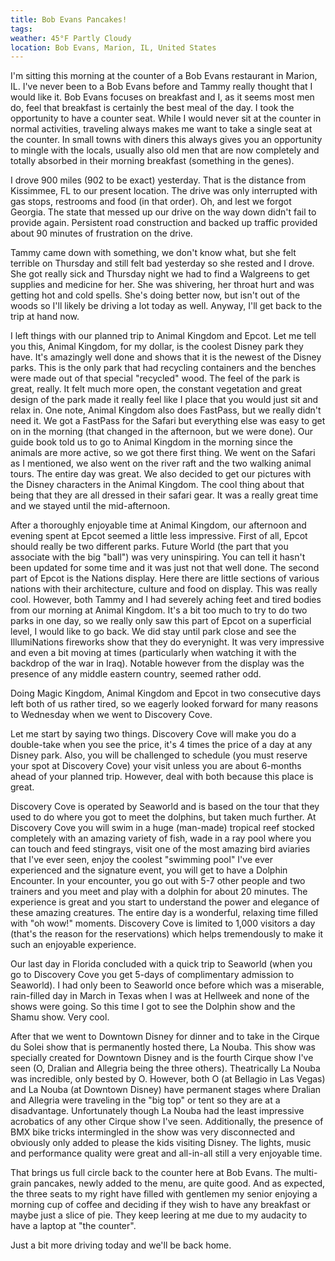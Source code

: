 ```yaml
---
title: Bob Evans Pancakes!
tags: 
weather: 45°F Partly Cloudy
location: Bob Evans, Marion, IL, United States
---
```


I'm sitting this morning at the counter of a Bob Evans restaurant in Marion, IL. I've never been to a Bob Evans before and Tammy really thought that I would like it. Bob Evans focuses on breakfast and I, as it seems most men do, feel that breakfast is certainly the best meal of the day. I took the opportunity to have a counter seat. While I would never sit at the counter in normal activities, traveling always makes me want to take a single seat at the counter. In small towns with diners this always gives you an opportunity to mingle with the locals, usually also old men that are now completely and totally absorbed in their morning breakfast (something in the genes).

I drove 900 miles (902 to be exact) yesterday. That is the distance from Kissimmee, FL to our present location. The drive was only interrupted with gas stops, restrooms and food (in that order). Oh, and lest we forgot Georgia. The state that messed up our drive on the way down didn't fail to provide again. Persistent road construction and backed up traffic provided about 90 minutes of frustration on the drive.

Tammy came down with something, we don't know what, but she felt terrible on Thursday and still felt bad yesterday so she rested and I drove. She got really sick and Thursday night we had to find a Walgreens to get supplies and medicine for her. She was shivering, her throat hurt and was getting hot and cold spells. She's doing better now, but isn't out of the woods so I'll likely be driving a lot today as well. Anyway, I'll get back to the trip at hand now.

I left things with our planned trip to Animal Kingdom and Epcot. Let me tell you this, Animal Kingdom, for my dollar, is the coolest Disney park they have. It's amazingly well done and shows that it is the newest of the Disney parks. This is the only park that had recycling containers and the benches were made out of that special "recycled" wood. The feel of the park is great, really. It felt much more open, the constant vegetation and great design of the park made it really feel like I place that you would just sit and relax in. One note, Animal Kingdom also does FastPass, but we really didn't need it. We got a FastPass for the Safari but everything else was easy to get on in the morning (that changed in the afternoon, but we were done). Our guide book told us to go to Animal Kingdom in the morning since the animals are more active, so we got there first thing. We went on the Safari as I mentioned, we also went on the river raft and the two walking animal tours. The entire day was great. We also decided to get our pictures with the Disney characters in the Animal Kingdom. The cool thing about that being that they are all dressed in their safari gear. It was a really great time and we stayed until the mid-afternoon.

After a thoroughly enjoyable time at Animal Kingdom, our afternoon and evening spent at Epcot seemed a little less impressive. First of all, Epcot should really be two different parks. Future World (the part that you associate with the big "ball") was very uninspiring. You can tell it hasn't been updated for some time and it was just not that well done. The second part of Epcot is the Nations display. Here there are little sections of various nations with their architecture, culture and food on display. This was really cool. However, both Tammy and I had severely aching feet and tired bodies from our morning at Animal Kingdom. It's a bit too much to try to do two parks in one day, so we really only saw this part of Epcot on a superficial level, I would like to go back. We did stay until park close and see the IllumiNations fireworks show that they do everynight. It was very impressive and even a bit moving at times (particularly when watching it with the backdrop of the war in Iraq). Notable however from the display was the presence of any middle eastern country, seemed rather odd.

Doing Magic Kingdom, Animal Kingdom and Epcot in two consecutive days left both of us rather tired, so we eagerly looked forward for many reasons to Wednesday when we went to Discovery Cove.

Let me start by saying two things. Discovery Cove will make you do a double-take when you see the price, it's 4 times the price of a day at any Disney park. Also, you will be challenged to schedule (you must reserve your spot at Discovery Cove) your visit unless you are about 6-months ahead of your planned trip. However, deal with both because this place is great.

Discovery Cove is operated by Seaworld and is based on the tour that they used to do where you got to meet the dolphins, but taken much further. At Discovery Cove you will swim in a huge (man-made) tropical reef stocked completely with an amazing variety of fish, wade in a ray pool where you can touch and feed stingrays, visit one of the most amazing bird aviaries that I've ever seen, enjoy the coolest "swimming pool" I've ever experienced and the signature event, you will get to have a Dolphin Encounter. In your encounter, you go out with 5-7 other people and two trainers and you meet and play with a dolphin for about 20 minutes. The experience is great and you start to understand the power and elegance of these amazing creatures. The entire day is a wonderful, relaxing time filled with "oh wow!" moments. Discovery Cove is limited to 1,000 visitors a day (that's the reason for the reservations) which helps tremendously to make it such an enjoyable experience.

Our last day in Florida concluded with a quick trip to Seaworld (when you go to Discovery Cove you get 5-days of complimentary admission to Seaworld). I had only been to Seaworld once before which was a miserable, rain-filled day in March in Texas when I was at Hellweek and none of the shows were going. So this time I got to see the Dolphin show and the Shamu show. Very cool.

After that we went to Downtown Disney for dinner and to take in the Cirque du Solei show that is permanently hosted there, La Nouba. This show was specially created for Downtown Disney and is the fourth Cirque show I've seen (O, Dralian and Allegria being the three others). Theatrically La Nouba was incredible, only bested by O. However, both O (at Bellagio in Las Vegas) and La Nouba (at Downtown Disney) have permanent stages where Dralian and Allegria were traveling in the "big top" or tent so they are at a disadvantage. Unfortunately though La Nouba had the least impressive acrobatics of any other Cirque show I've seen. Additionally, the presence of BMX bike tricks intermingled in the show was very disconnected and obviously only added to please the kids visiting Disney. The lights, music and performance quality were great and all-in-all still a very enjoyable time.

That brings us full circle back to the counter here at Bob Evans. The multi-grain pancakes, newly added to the menu, are quite good. And as expected, the three seats to my right have filled with gentlemen my senior enjoying a morning cup of coffee and deciding if they wish to have any breakfast or maybe just a slice of pie. They keep leering at me due to my audacity to have a laptop at "the counter".

Just a bit more driving today and we'll be back home.
